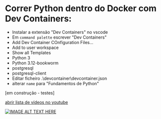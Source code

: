 # Correr Python dentro do Docker com Dev Containers:

- Instalar a extensão "Dev Containers" no vscode
- Em `command palette` escrever "Dev Containers"
- Add Dev Container COnfiguration Files...
- Add to user workspace
- Show all Templates
- Python 3
- Python 3.12-bookworm
- postgresql
- postgresql-client
- Editar ficheiro .\devcontainer\devcontainer.json
- alterar `name` para "Fundamentos de Python"


[em construção - testes]

[abrir lista de vídeos no youtube](https://www.youtube.com/watch?v=61M2takIKl8&list=PLj6YeMhvp2S5G_X6ZyMc8gfXPMFPg3O31&index=1)




[![IMAGE ALT TEXT HERE](https://img.youtube.com/vi/61M2takIKl8/0.jpg)](https://www.youtube.com/watch?v=61M2takIKl8&list=PLj6YeMhvp2S5G_X6ZyMc8gfXPMFPg3O31&index=1)

